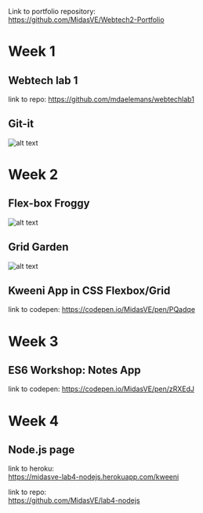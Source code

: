 Link to portfolio repository:  
https://github.com/MidasVE/Webtech2-Portfolio

# Week 1

## Webtech lab 1
link to repo:
https://github.com/mdaelemans/webtechlab1

## Git-it
![alt text](https://preview.ibb.co/j2Goo7/Screenshot_1.jpg)

# Week 2

## Flex-box Froggy
![alt text](https://image.ibb.co/kYogJH/Screenshot_2.jpg)

## Grid Garden
![alt text](https://image.ibb.co/miSVTH/Screenshot_3.jpg)

## Kweeni App in CSS Flexbox/Grid
link to codepen:
https://codepen.io/MidasVE/pen/PQadqe

# Week 3

## ES6 Workshop: Notes App
link to codepen:
https://codepen.io/MidasVE/pen/zRXEdJ

# Week 4

## Node.js page

link to heroku:  
https://midasve-lab4-nodejs.herokuapp.com/kweeni  
  
link to repo:  
https://github.com/MidasVE/lab4-nodejs